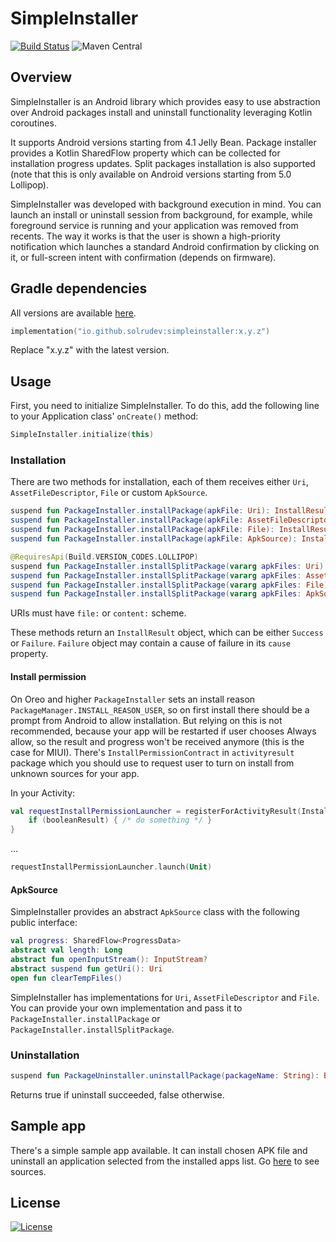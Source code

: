 # SimpleInstaller
[![Build Status](https://github.com/solrudev/SimpleInstaller/workflows/Publish/badge.svg)](https://github.com/solrudev/SimpleInstaller/actions?query=workflow%3A%22Publish%22)
![Maven Central](https://img.shields.io/maven-central/v/io.github.solrudev/simpleinstaller.svg)

## Overview
SimpleInstaller is an Android library which provides easy to use abstraction over Android packages install and uninstall functionality leveraging Kotlin coroutines.

It supports Android versions starting from 4.1 Jelly Bean. Package installer provides a Kotlin SharedFlow property which can be collected for installation progress updates. Split packages installation is also supported (note that this is only available on Android versions starting from 5.0 Lollipop).

SimpleInstaller was developed with background execution in mind. You can launch an install or uninstall session from background, for example, while foreground service is running and your application was removed from recents. The way it works is that the user is shown a high-priority notification which launches a standard Android confirmation by clicking on it, or full-screen intent with confirmation (depends on firmware).

## Gradle dependencies
All versions are available [here](https://s01.oss.sonatype.org/#nexus-search;gav~io.github.solrudev~simpleinstaller~~~).
```kotlin
implementation("io.github.solrudev:simpleinstaller:x.y.z")
```
Replace "x.y.z" with the latest version.

## Usage
First, you need to initialize SimpleInstaller. To do this, add the following line to your Application class' `onCreate()` method:
```kotlin
SimpleInstaller.initialize(this)
```

### Installation
There are two methods for installation, each of them receives either `Uri`, `AssetFileDescriptor`, `File` or custom `ApkSource`.
```kotlin
suspend fun PackageInstaller.installPackage(apkFile: Uri): InstallResult
suspend fun PackageInstaller.installPackage(apkFile: AssetFileDescriptor): InstallResult
suspend fun PackageInstaller.installPackage(apkFile: File): InstallResult
suspend fun PackageInstaller.installPackage(apkFile: ApkSource): InstallResult
```
```kotlin
@RequiresApi(Build.VERSION_CODES.LOLLIPOP)
suspend fun PackageInstaller.installSplitPackage(vararg apkFiles: Uri): InstallResult
suspend fun PackageInstaller.installSplitPackage(vararg apkFiles: AssetFileDescriptor): InstallResult
suspend fun PackageInstaller.installSplitPackage(vararg apkFiles: File): InstallResult
suspend fun PackageInstaller.installSplitPackage(vararg apkFiles: ApkSource): InstallResult
```
URIs must have `file:` or `content:` scheme.

These methods return an `InstallResult` object, which can be either `Success` or `Failure`. `Failure` object may contain a cause of failure in its `cause` property.

#### Install permission
On Oreo and higher `PackageInstaller` sets an install reason `PackageManager.INSTALL_REASON_USER`, so on first install there should be a prompt from Android to allow installation. But relying on this is not recommended, because your app will be restarted if user chooses Always allow, so the result and progress won't be received anymore (this is the case for MIUI). There's `InstallPermissionContract` in `activityresult` package which you should use to request user to turn on install from unknown sources for your app.

In your Activity:
```kotlin
val requestInstallPermissionLauncher = registerForActivityResult(InstallPermissionContract()) { booleanResult ->
    if (booleanResult) { /* do something */ }
}
```
...
```kotlin
requestInstallPermissionLauncher.launch(Unit)
```

#### ApkSource
SimpleInstaller provides an abstract `ApkSource` class with the following public interface:
```kotlin
val progress: SharedFlow<ProgressData>
abstract val length: Long
abstract fun openInputStream(): InputStream?
abstract suspend fun getUri(): Uri
open fun clearTempFiles()
```
SimpleInstaller has implementations for `Uri`, `AssetFileDescriptor` and `File`. You can provide your own implementation and pass it to `PackageInstaller.installPackage` or `PackageInstaller.installSplitPackage`.

### Uninstallation
```kotlin
suspend fun PackageUninstaller.uninstallPackage(packageName: String): Boolean
```
Returns true if uninstall succeeded, false otherwise.

## Sample app
There's a simple sample app available. It can install chosen APK file and uninstall an application selected from the installed apps list. Go [here](https://github.com/solrudev/SimpleInstaller/tree/master/sampleapp) to see sources.

## License
[![License](https://img.shields.io/badge/License-Apache_2.0-blue.svg)](https://github.com/solrudev/SimpleInstaller/blob/master/LICENSE)
